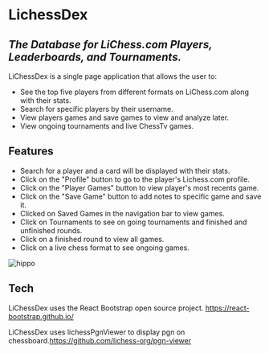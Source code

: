 # LichessDex
## _The Database for LiChess.com Players, Leaderboards, and Tournaments._



LiChessDex is a single page application that allows the user to:

- See the top five players from different formats on LiChess.com along with their stats.
- Search for specific players by their username.
- View players games and save games to view and analyze later.
- View ongoing tournaments and live ChessTv games.

## Features

- Search for a player and a card will be displayed with their stats.
- Click on the "Profile" button to go to the player's Lichess.com profile.
- Click on the "Player Games" button to view player's most recents game.
- Click on the "Save Game" button to add notes to specific game and save it.
- Clicked on Saved Games in the navigation bar to view games.
- Click on Tournaments to see on going tournaments and finished and unfinished rounds.
- Click on a finished round to view all games.
- Click on a live chess format to see ongoing games.

![hippo](https://github.com/Charmar-123/phase-2-project-lichessdex/blob/main/LiChessDex.gif)


## Tech

LiChessDex uses the React Bootstrap open source project. https://react-bootstrap.github.io/

LiChessDex uses lichessPgnViewer to display pgn on chessboard.https://github.com/lichess-org/pgn-viewer






[//]: # (These are reference links used in the body of this note and get stripped out when the markdown processor does its job. There is no need to format nicely because it shouldn't be seen. Thanks SO - http://stackoverflow.com/questions/4823468/store-comments-in-markdown-syntax)

   [dill]: <https://github.com/joemccann/dillinger>
   [git-repo-url]: <https://github.com/joemccann/dillinger.git>
   [john gruber]: <http://daringfireball.net>
   [df1]: <http://daringfireball.net/projects/markdown/>
   [markdown-it]: <https://github.com/markdown-it/markdown-it>
   [Ace Editor]: <http://ace.ajax.org>
   [node.js]: <http://nodejs.org>
   [Twitter Bootstrap]: <http://twitter.github.com/bootstrap/>
   [jQuery]: <http://jquery.com>
   [@tjholowaychuk]: <http://twitter.com/tjholowaychuk>
   [express]: <http://expressjs.com>
   [AngularJS]: <http://angularjs.org>
   [Gulp]: <http://gulpjs.com>

   [PlDb]: <https://github.com/joemccann/dillinger/tree/master/plugins/dropbox/README.md>
   [PlGh]: <https://github.com/joemccann/dillinger/tree/master/plugins/github/README.md>
   [PlGd]: <https://github.com/joemccann/dillinger/tree/master/plugins/googledrive/README.md>
   [PlOd]: <https://github.com/joemccann/dillinger/tree/master/plugins/onedrive/README.md>
   [PlMe]: <https://github.com/joemccann/dillinger/tree/master/plugins/medium/README.md>
   [PlGa]: <https://github.com/RahulHP/dillinger/blob/master/plugins/googleanalytics/README.md>
